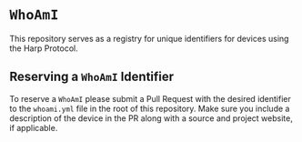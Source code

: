 # `WhoAmI`

This repository serves as a registry for unique identifiers for devices using the Harp Protocol.

## Reserving a `WhoAmI` Identifier

To reserve a `WhoAmI` please submit a Pull Request with the desired identifier to the `whoami.yml` file in the root of this repository. Make sure you include a description of the device in the PR along with a source and project website, if applicable.